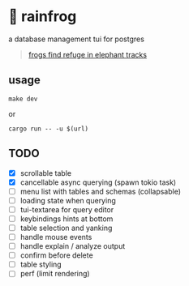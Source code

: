 # 🐸 rainfrog
a database management tui for postgres

> [frogs find refuge in elephant tracks](https://www.sciencedaily.com/releases/2019/06/190604131157.htm) 

## usage
`make dev`

or

`cargo run -- -u $(url)`

## TODO
- [x] scrollable table 
- [x] cancellable async querying (spawn tokio task)
- [ ] menu list with tables and schemas (collapsable)
- [ ] loading state when querying
- [ ] tui-textarea for query editor
- [ ] keybindings hints at bottom
- [ ] table selection and yanking
- [ ] handle mouse events
- [ ] handle explain / analyze output
- [ ] confirm before delete
- [ ] table styling
- [ ] perf (limit rendering)
